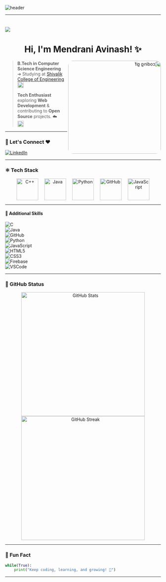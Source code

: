 ![header](https://user-images.githubusercontent.com/121122397/216614878-411f6178-defa-4330-ba48-16db1cc92830.png)

---

# [![](https://visitcount.itsvg.in/api?id=mendraniavinash&label=Profile%20Views&pretty=true)](https://visitcount.itsvg.in)

<h1 align="center">Hi, I'm <strong>Mendrani Avinash</strong>! ✨</h1>

<img align='right' src="https://media0.giphy.com/media/gjrYDwbjnK8x36xZIO/200w.webp?cid=ecf05e47ftec81a6c31a10x5cz784x46nc9jrms0zxtsrd6v&ep=v1_gifs_related&rid=200w.webp&ct=s" width="300" style="border-radius: 15px; transform: scaleX(-1);" alt="coding gif">

> **B.Tech in Computer Science Engineering**  
> ➔ Studying at [Shivalik College of Engineering](https://shivalikcollege.edu.in/)  
> <img src="https://i.giphy.com/5HPUYijRDK3gRpMKXw.webp" width="20" alt="wave">  
> 
> **Tech Enthusiast** exploring **Web Development** & contributing to **Open Source** projects. ☁️  
> <img src="https://i.giphy.com/hS42TuYYnANLFR9IRQ.webp" width="20" alt="idea">

---

### 🔗 Let's Connect ❤

[![LinkedIn](https://img.shields.io/badge/LinkedIn-%230077B5.svg?logo=linkedin&logoColor=white)](https://www.linkedin.com/in/mendraniavinash)  

---

### ⚛️ Tech Stack

<div align="center" style="display: flex; flex-wrap: wrap; justify-content: center; gap: 20px;">
  <img src="https://techstack-generator.vercel.app/cpp-icon.svg" alt="C++" width="70" height="70" />
  <img src="https://techstack-generator.vercel.app/java-icon.svg" alt="Java" width="70" height="70" />
  <img src="https://techstack-generator.vercel.app/python-icon.svg" alt="Python" width="70" height="70" />
  <img src="https://techstack-generator.vercel.app/github-icon.svg" alt="GitHub" width="70" height="70" />
  <img src="https://techstack-generator.vercel.app/js-icon.svg" alt="JavaScript" width="70" height="70" />
</div>

---

#### 🔗 Additional Skills

![C](https://img.shields.io/badge/C-%2300599C.svg?style=for-the-badge&logo=c)  
![Java](https://img.shields.io/badge/Java-%23ED8B00.svg?style=for-the-badge&logo=java)  
![GitHub](https://img.shields.io/badge/GitHub-%23121011.svg?style=for-the-badge&logo=github)  
![Python](https://img.shields.io/badge/Python-3670A0?style=for-the-badge&logo=python)  
![JavaScript](https://img.shields.io/badge/JavaScript-%23323330.svg?style=for-the-badge&logo=javascript)  
![HTML5](https://img.shields.io/badge/HTML5-%23E34F26.svg?style=for-the-badge&logo=html5)  
![CSS3](https://img.shields.io/badge/CSS3-%231572B6.svg?style=for-the-badge&logo=css3)  
![Firebase](https://img.shields.io/badge/Firebase-%23039BE5.svg?style=for-the-badge&logo=firebase)  
![VSCode](https://img.shields.io/badge/VS%20Code-%23007ACC.svg?style=for-the-badge&logo=visual-studio-code)

---

### 🔗 GitHub Status

<div align="center">
  <div>
    <a href="https://github.com/aavi4012-cmd" title="GitHub Stats">
      <img width=400 src="https://github-readme-stats.vercel.app/api?username=aavi4012-cmd&show_icons=true&theme=radical&hide_border=true" alt="GitHub Stats" />
    </a>
    <a href="https://github.com/aavi4012-cmd" title="GitHub Streak">
      <img width=400 src="https://streak-stats.demolab.com/?user=aavi4012-cmd&theme=radical&hide_border=true" alt="GitHub Streak" />
    </a>
  </div>
</div>

---

### 🚀 Fun Fact

```python
while(True):
    print("Keep coding, learning, and growing! 🚀")
```

---
